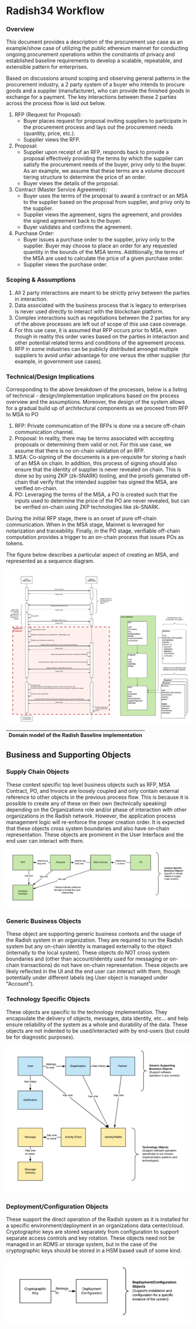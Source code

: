 # Radish34 Workflow

### Overview

This document provides a description of the procurement use case as an example/show case of utilizing the public ethereum mainnet for conducting ongoing procurement operations within the constraints of privacy and established baseline requirements to develop a scalable, repeatable, and extensible pattern for enterprises.

Based on discussions around scoping and observing general patterns in the procurement industry, a 2 party system of a buyer who intends to procure goods and a supplier \(manufacturer\), who can provide the finished goods in exchange for a payment. The key interactions between these 2 parties across the process flow is laid out below.

1. RFP \(Request for Proposal\):
   * Buyer places request for proposal inviting suppliers to participate in the procurement process and lays out the procurement needs \(quantity, price, etc.\).
   * Supplier views the RFP.
2. Proposal:
   * Supplier upon receipt of an RFP, responds back to provide a proposal effectively providing the terms by which the supplier can satisfy the procurement needs of the buyer, privy only to the buyer. As an example, we assume that these terms are a volume discount tiering structure to determine the price of an order.
   * Buyer views the details of the proposal.
3. Contract \(Master Service Agreement\):
   * Buyer uses the terms of the proposal to award a contract or an MSA to the supplier based on the proposal from supplier, and privy only to the supplier.
   * Supplier views the agreement, signs the agreement, and provides the signed agreement back to the buyer.
   * Buyer validates and confirms the agreement.
4. Purchase Order:
   * Buyer issues a purchase order to the supplier, privy only to the supplier. Buyer may choose to place an order for any requested quantity in the bounds of the MSA terms. Additionally, the terms of the MSA are used to calculate the price of a given purchase order.
   * Supplier views the purchase order.

### Scoping & Assumptions

1. All 2 party interactions are meant to be strictly privy between the parties in interaction.
2. Data associated with the business process that is legacy to enterprises is never used directly to interact with the blockchain platform.
3. Complex interactions such as negotiations between the 2 parties for any of the above processes are left out of scope of this use case coverage.
4. For this use case, it is assumed that RFP occurs prior to MSA, even though in reality this order varies based on the parties in interaction and other potential related terms and conditions of the agreement process.
5. RFP in some industries can be publicly distributed amongst multiple suppliers to avoid unfair advantage for one versus the other supplier \(for example, in government use cases\).

### Technical/Design Implications

Corresponding to the above breakdown of the processes, below is a listing of technical - design/implementation implications based on the process overview and the assumptions. Moreover, the design of the system allows for a gradual build up of architectural components as we proceed from RFP to MSA to PO

1. RFP: Private communication of the RFPs is done via a secure off-chain communication channel.
2. Proposal: In reality, there may be terms associated with accepting proposals or determining them valid or not. For this use case, we assume that there is no on-chain validation of an RFP.
3. MSA: Co-signing of the documents is a pre-requisite for storing a hash of an MSA on chain. In addition, this process of signing should also ensure that the identity of supplier is never revealed on chain. This is done so by using ZKP \(zk-SNARK\) tooling, and the proofs generated off-chain that verify that the intended supplier has signed the MSA, are verified on-chain.
4. PO: Leveraging the terms of the MSA, a PO is created such that the inputs used to determine the price of the PO are never revealed, but can be verified on-chain using ZKP technologies like zk-SNARK.

During the initial RFP stage, there is an onset of pure off-chain communication. When in the MSA stage, Mainnet is leveraged for notarization and traceability. Finally, in the PO stage, verifiable off-chain computation provides a trigger to an on-chain process that issues POs as tokens.

The figure below describes a particular aspect of creating an MSA, and represented as a sequence diagram.

![](../.gitbook/assets/r34-queue-based-workflow-design-rfp-to-msa-flow.jpg)







| Domain model of the Radish Baseline implementation |
| :--- |


## Business and Supporting Objects

### Supply Chain Objects

These context specific top level business objects such as RFP, MSA Contract, PO, and Invoice are loosely coupled and only contain external reference to other objects in the previous process flow. This is because it is possible to create any of these on their own \(technically speaking\) depending on the Organizations role and/or phase of interaction with other organizations in the Radish network. However, the application process management logic will re-enforce the proper creation order. It is expected that these objects cross system boundaries and also have on-chain representation. These objects are prominent in the User Interface and the end user can interact with them.

![](../.gitbook/assets/revised-radish-user-stories-business-objects-1.png)

### Generic Business Objects

These object are supporting generic business contexts and the usage of the Radish system in an organization. They are required to run the Radish system but any on-chain identity is managed externally to the object \(internally to the local system\). These objects do NOT cross system boundaries and \(other than account/identity used for messaging or on-chain transactions\) do not have on-chain representation. These objects are likely reflected in the UI and the end user can interact with them, though potentially under different labels \(eg User object is managed under "Account"\).

### Technology Specific Objects

These objects are specific to the technology implementation. They encapsulate the delivery of objects, messages, data identity, etc... and help ensure reliability of the system as a whole and durability of the data. These objects are not indented to be used/interacted with by end-users \(but could be for diagnostic purposes\).

![](../.gitbook/assets/revised-radish-user-stories-business-objects-2.png)

### Deployment/Configuration Objects

These support the direct operation of the Radish system as it is installed for a specific environment/deployment in an organizations data center/cloud. Cryptographic keys are stored separately from configuration to support separate access controls and key rotation. These objects need not be managed in an RDMS or storage system, but in the case of the cryptographic keys should be stored in a HSM based vault of some kind.

![](../.gitbook/assets/revised-radish-user-stories-business-objects-3.png)





